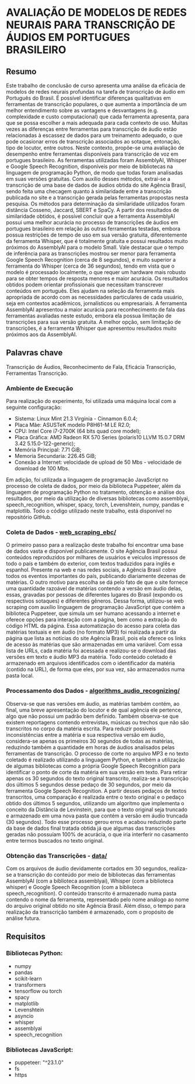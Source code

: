 # AVALIAÇÃO DE MODELOS DE REDES NEURAIS PARA TRANSCRIÇÃO DE ÁUDIOS EM PORTUGUES BRASILEIRO

## Resumo
Este trabalho de conclusão de curso apresenta uma análise da eficácia de modelos de redes neurais profundas na tarefa de transcrição de áudio em Português do Brasil. É possível identificar diferenças qualitativas em ferramentas de transcrição populares, o que aumenta a importância de um melhor entendimento sobre as vantagens e desvantagens (e.g. complexidade e custo computacional) que cada ferramenta apresenta, para que se possa escolher a mais adequada para cada contexto de uso. Muitas vezes as diferenças entre ferramentas para transcrição de áudio estão relacionadas à escassez de dados para um treinamento adequado, o que pode ocasionar erros de transcrição associados ao sotaque, entonação, tipo de locutor, entre outros. Neste contexto, propõe-se uma avaliação de desempenho entre ferramentas disponíveis para transcrição de voz em portugues brasileiro. As ferramentas utilizadas foram AssemblyAI, Whisper e Google Speech Recognition, disponíveis por meio de bibliotecas na linguagem de programação Python, de modo que todas foram analisadas em suas versões gratuitas. Com auxílio desses métodos, extrai-se a transcrição de uma base de dados de áudios obtida do site Agência Brasil, sendo feita uma checagem quanto à similaridade entre a transcrição publicada no site e a transcrição gerada pelas ferramentas propostas nesta pesquisa. Os métodos para determinação da similaridade utilizados foram distância Cosseno, Jaccard, SBERT e SpaCy. A partir dos resultados de similaridade obtidos, é possível concluir que a ferramenta AssemblyAI possui uma melhor acurácia no processo de transcrições de áudios em portugues brasileiro em relação às outras ferramentas testadas, embora possua restrições de tempo de uso em sua versão gratuita, diferentemente da ferramenta Whisper, que é totalmente gratuita e possui resultados muito próximos do AssemblyAI para o modelo Small. Vale destacar que o tempo de inferência para as transcrições mostrou ser menor para ferramenta Google Speech Recognition (cerca de 8 segundos), e muito superior a ferramenta do Whisper (cerca de 36 segundos), tendo em vista que o modelo é processado localmente, o que requer um hardware mais robusto para se obter tempos de resposta menores e maior acurácia. Os resultados obtidos podem orientar profissionais que necessitam transcrever conteúdos em português. Eles ajudam na seleção da ferramenta mais apropriada de acordo com as necessidades particulares de cada usuário, seja em contextos acadêmicos, jornalísticos ou empresariais. A ferramenta AssemblyAI apresentou  a maior acurácia para reconhecimento de fala das ferramentas avaliadas neste estudo, embora ela possua limitação de transcrições para sua versão gratuita. A melhor opção, sem limitação de transcrições, é a ferramenta Whisper que apresentou resultados muito próximos aos da AssemblyAI.

## Palavras chave
Transcrição de Áudios, Reconhecimento de Fala, Eficácia Transcrição, Ferramentas Transcrição.

### Ambiente de Execução
Para realização do experimento, foi utilizada uma máquina local com a seguinte configuração: 
  - Sistema: Linux Mint 21.3 Virginia - Cinnamon 6.0.4;
  - Placa Mãe: ASUSTeK modelo P8H61-M LE R2.0;
  - CPU: Intel Core i7-2700K (64 bits quad core model);
  - Placa Gráfica: AMD Radeon RX 570 Series (polaris10 LLVM 15.0.7 DRM 3.42 5.15.0-122-generic);
  - Memória Principal: 7.71 GiB;
  - Memoria Secundaria: 226.45 GiB;
  - Conexão a Internet: velocidade de  upload de 50 Mbs - velocidade de download de 100 Mbs.

Em adição, foi utilizada a linguagem de programação JavaScript  no processo de coleta de dados, por meio da biblioteca Puppeteer, além da linguagem de programação Python no tratamento, obtenção e análise dos resultados, por meio da utilização de diversas bibliotecas como assemblyai, speech_recognition, whisper, spacy, torch, Levenshtein, numpy, pandas e matplotlib. Todo o código utilizado neste trabalho, está disponível no repositório GitHub.

### Coleta de Dados - [web_scraping_ebc/](https://github.com/Natan7/Recognizer_Research/tree/main/web_scraping_ebc)
O primeiro passo para a realização deste trabalho foi encontrar uma base de dados vasta e disponível publicamente. O site Agência Brasil possui conteúdos reproduzidos por milhares de usuários e veículos impressos de todo o país e também do exterior,  com textos traduzidos para inglês e espanhol. Presente na web e nas redes sociais, a Agência Brasil cobre todos os eventos importantes do país, publicando diariamente dezenas de matérias. O outro motivo para escolha se dá pelo fato de que o site fornece uma quantidade razoável de matérias contendo a versão em áudio delas, essas, gravadas por pessoas de diferentes lugares do Brasil (expondo os respectivos sotaques) e diferentes gêneros.
Dessa forma, utilizou-se web scraping com auxílio linguagem de programação JavaScript que contém a biblioteca Puppeteer, que simula um ser humano acessando a internet e oferece opções para interação com a página, bem como a extração do código HTML da página.
Essa automatização do acesso para coleta das matérias textuais  e em áudio (no formato MP3) foi realizada a partir da página que lista as notícias do site Agência Brasil, pois ela oferece os links de acesso às matérias que são armazenadas em uma variável. Com essa lista de URLs, cada matéria foi acessada e realizou-se o download das versões em texto e áudio MP3 da matéria. 
Todo conteúdo coletado é armazenado em arquivos identificados com o identificador da matéria (contido na URL), de forma que eles, por sua vez, são armazenados numa pasta local.

### Processamento dos Dados - [algorithms_audio_recognizing/](https://github.com/Natan7/Recognizer_Research/tree/main/algorithms_audio_recognizing)
Observa-se que nas versões em áudio, as matérias também contém, ao final,  uma breve apresentação do locutor e de qual agência ele pertence, algo que não possui um padrão bem definido. Também observa-se que existem reportagens contendo entrevistas, músicas ou trechos que não são transcritos no corpo da matéria escrita. 
Para reduzir possíveis inconsistências entre a matéria e sua respectiva versão em áudio, considera-se apenas os primeiros 30 segundos de todas as matérias, reduzindo também a quantidade em horas de áudios analisados pelas ferramentas de transcrição.
O processo de corte no arquivo MP3 e no texto coletado é realizado utilizando a linguagem Python, e também a utilização de algumas bibliotecas como a própria Google Speech Recognition para identificar o ponto de corte da matéria em sua versão em texto.
Para retirar apenas os 30 segundos do texto original transcrito, realiza-se a transcrição dos últimos 5 segundos desse pedaço de 30 segundos, por meio da ferramenta Google Speech Recognition. A partir desses pedaços de textos transcritos, uma comparação é realizada entre o texto original e o pedaço obtido dos últimos 5 segundos, utilizando um algoritmo que implementa o conceito da Distância de Levinstein, para que o texto original seja truncado e armazenado em uma nova pasta que contém a versão em áudio truncada (30 segundos).
Todo esse processo gerou erros e acabou reduzindo parte da base de dados final tratada obtida já que algumas das transcrições geradas não possuíam 100% de acurácia, o que iria interferir no casamento entre termos buscados no texto original.

### Obtenção das Transcrições - [data/](https://github.com/Natan7/Recognizer_Research/tree/main/data)
Com os arquivos de áudio devidamente cortados em 30 segundos, realiza-se a transcrição do conteúdo por meio de bibliotecas das ferramentas AssemblyAI (com a biblioteca assemblyai), Whisper (com a biblioteca whisper) e Google Speech Recognition (com a biblioteca speech_recognition). O conteúdo transcrito é armazenado numa pasta contendo o nome da ferramenta, representado pelo nome análogo ao nome do arquivo original obtido no site Agência Brasil.  Além disso, o tempo para realização da transcrição também é armazenado, com o propósito  de análise futura.

## Requisitos

### Bibliotecas Python:
  - numpy
  - pandas
  - scikit-learn
  - transformers
  - tensorflow ou torch
  - spacy
  - matplotlib
  - Levenshtein
  - asyncio
  - whisper
  - assemblyai
  - speech_recognition

### Bibliotecas JavaScript:
  - puppeteer: "^23.1.0"
  - fs
  - https
